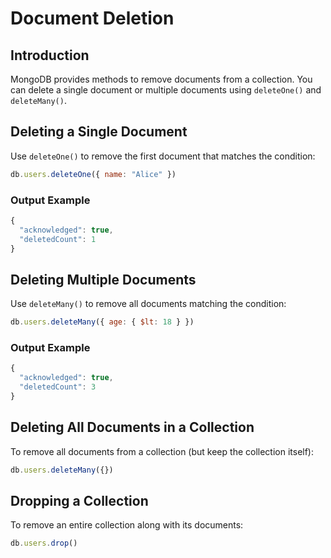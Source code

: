 # Document Deletion

## Introduction
MongoDB provides methods to remove documents from a collection. You can delete a single document or multiple documents using `deleteOne()` and `deleteMany()`.

## Deleting a Single Document
Use `deleteOne()` to remove the first document that matches the condition:
```js
db.users.deleteOne({ name: "Alice" })
```

### Output Example
```js
{
  "acknowledged": true,
  "deletedCount": 1
}
```

## Deleting Multiple Documents
Use `deleteMany()` to remove all documents matching the condition:
```js
db.users.deleteMany({ age: { $lt: 18 } })
```
### Output Example
```js
{
  "acknowledged": true,
  "deletedCount": 3
}
```

## Deleting All Documents in a Collection
To remove all documents from a collection (but keep the collection itself):
```js
db.users.deleteMany({})
```

## Dropping a Collection
To remove an entire collection along with its documents:
```js
db.users.drop()
```

